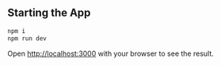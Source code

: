 ## Starting the App

```bash
npm i
npm run dev
```

Open [http://localhost:3000](http://localhost:3000) with your browser to see the result.
